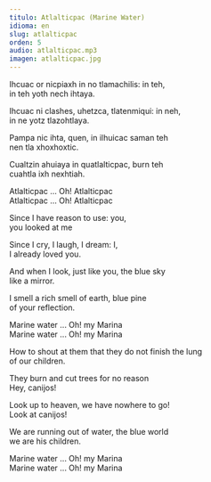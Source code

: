 ```yaml
---
titulo: Atlalticpac (Marine Water)
idioma: en
slug: atlalticpac
orden: 5
audio: atlalticpac.mp3
imagen: atlalticpac.jpg
---
```


Ihcuac or nicpiaxh in no tlamachilis: in teh,<br>
in teh yoth nech ihtaya.<br>

Ihcuac ni clashes, uhetzca, tlatenmiqui: in neh,<br>
in ne yotz tlazohtlaya.<br>

Pampa nic ihta, quen, in ilhuicac saman teh<br>
nen tla xhoxhoxtic.<br>

Cualtzin ahuiaya in quatlalticpac, burn teh<br>
cuahtla ixh nexhtiah.<br>

Atlalticpac ... Oh! Atlalticpac<br>
Atlalticpac ... Oh! Atlalticpac<br>

Since I have reason to use: you,<br>
you looked at me<br>

Since I cry, I laugh, I dream: I,<br>
I already loved you.<br>

And when I look, just like you, the blue sky<br>
like a mirror.<br>

I smell a rich smell of earth, blue pine<br>
of your reflection.<br>

Marine water ... Oh! my Marina<br>
Marine water ... Oh! my Marina<br>

How to shout at them that they do not finish the lung<br>
of our children.<br>

They burn and cut trees for no reason<br>
Hey, canijos!<br>

Look up to heaven, we have nowhere to go!<br>
Look at canijos!<br>

We are running out of water, the blue world<br>
we are his children.<br>

Marine water ... Oh! my Marina<br>
Marine water ... Oh! my Marina<br>
